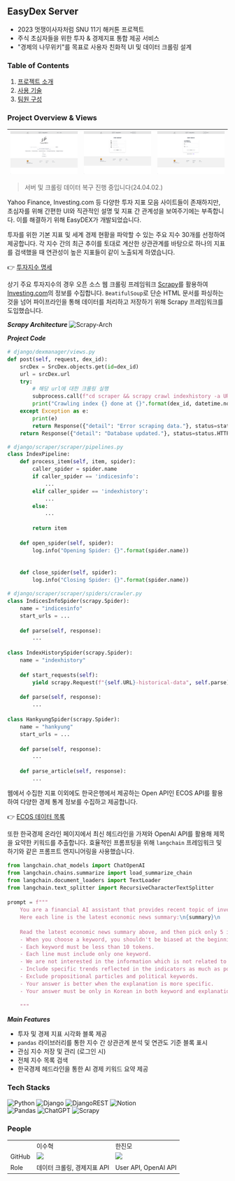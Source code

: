 ## EasyDex Server
- 2023 멋쟁이사자처럼 SNU 11기 해커톤 프로젝트
- 주식 초심자들을 위한 투자 & 경제지표 통합 제공 서비스
- "경제의 나무위키"를 목표로 사용자 친화적 UI 및 데이터 크롤링 설계

### Table of Contents
1. [프로젝트 소개](#Project-Overview-&-Views)
2. [사용 기술](#Tech-Stacks)
3. [팀원 구성](#People)

### Project Overview & Views
<img src="./images/homepage.png"> | <img src="./images/signup.png"> | <img src="./images/login.png">
--|--|--

> 서버 및 크롤링 데이터 복구 진행 중입니다(24.04.02.)

Yahoo Finance, Investing.com 등 다양한 투자 지표 모음 사이트들이 존재하지만, 초심자를 위해 간편한 UI와 직관적인 설명 및 지표 간 관계성을 보여주기에는 부족합니다. 이를 해결하기 위해 EasyDEX가 개발되었습니다.

투자를 위한 기본 지표 및 세계 경제 현황을 파악할 수 있는 주요 지수 30개를 선정하여 제공합니다. 각 지수 간의 최근 추이를 토대로 계산한 상관관계를 바탕으로 하나의 지표를 검색했을 때 연관성이 높은 지표들이 같이 노출되게 하였습니다. 

👉 [투자지수 명세](https://ablaze-antlion-2ba.notion.site/da5ccce33a114be0b6375e0fabe73fd4?v=d2c8f51dea094faf88158d8dbc599b89)

상기 주요 투자지수의 경우 오픈 소스 웹 크롤링 프레임워크 [Scrapy](https://scrapy.org/)를 활용하여 [Investing.com](https://www.investing.com/)의 정보를 수집합니다. `BeatifulSoup`로 단순 HTML 문서를 파싱하는 것을 넘어 파이프라인을 통해 데이터를 처리하고 저장하기 위해 Scrapy 프레임워크를 도입했습니다.

***Scrapy Architecture***
![Scrapy-Arch](https://docs.scrapy.org/en/latest/_images/scrapy_architecture_02.png)

***Project Code***
```python
# django/dexmanager/views.py
def post(self, request, dex_id):
    srcDex = SrcDex.objects.get(id=dex_id)
    url = srcDex.url
    try:
        # 해당 url에 대한 크롤링 실행
        subprocess.call(f"cd scraper && scrapy crawl indexhistory -a URL={url} --nolog", shell=True)
        print("Crawling index {} done at {}".format(dex_id, datetime.now()))
    except Exception as e:
        print(e)
        return Response({"detail": "Error scraping data."}, status=status.HTTP_500_INTERNAL_SERVER_ERROR)
    return Response({"detail": "Database updated."}, status=status.HTTP_200_OK)
```
```python
# django/scraper/scraper/pipelines.py
class IndexPipeline:
    def process_item(self, item, spider):
        caller_spider = spider.name
        if caller_spider == 'indicesinfo':
            ...  
        elif caller_spider == 'indexhistory':
            ...
        else:
            ...

        return item
    
    def open_spider(self, spider):
        log.info("Opening Spider: {}".format(spider.name))
        
        
    def close_spider(self, spider):
        log.info("Closing Spider: {}".format(spider.name))
```
```python
# django/scraper/scraper/spiders/crawler.py
class IndicesInfoSpider(scrapy.Spider):
    name = "indicesinfo"
    start_urls = ...

    def parse(self, response):
        ...

class IndexHistorySpider(scrapy.Spider):
    name = "indexhistory"
    
    def start_requests(self):
        yield scrapy.Request(f"{self.URL}-historical-data", self.parse)

    def parse(self, response):
        ...

class HankyungSpider(scrapy.Spider):
    name = "hankyung"
    start_urls = ...

    def parse(self, response):
        ...

    def parse_article(self, response):
        ...
```

웹에서 수집한 지표 이외에도 한국은행에서 제공하는 Open API인 ECOS API를 활용하여 다양한 경제 통계 정보를 수집하고 제공합니다.

👉 [ECOS 데이터 목록](https://ablaze-antlion-2ba.notion.site/openAPI-ab1c14780bf8477a84d40857435089c6?pvs=4)

또한 한국경제 온라인 페이지에서 최신 헤드라인을 가져와 OpenAI API를 활용해 제목을 요약한 키워드를 추출합니다. 효율적인 프롬프팅을 위해 `langchain` 프레임워크 및 하기와 같은 프롬프트 엔지니어링을 사용했습니다.

```python
from langchain.chat_models import ChatOpenAI
from langchain.chains.summarize import load_summarize_chain
from langchain.document_loaders import TextLoader
from langchain.text_splitter import RecursiveCharacterTextSplitter

prompt = f"""
    You are a financial AI assistant that provides recent topic of investing news for Korean briefly.
    Here each line is the latest economic news summary:\n{summary}\n

    Read the latest economic news summary above, and then pick only 5 important keywords affecting the stock market. After then, provide it with explanation obeying following features.
    - When you choose a keyword, you shouldn't be biased at the beginning of the text: Read the whole lines.
    - Each keyword must be less than 10 tokens.
    - Each line must include only one keyword.
    - We are not interested in the information which is not related to investment.
    - Include specific trends reflected in the indicators as much as possible.
    - Exclude propositional particles and political keywords.
    - Your answer is better when the explanation is more specific.
    - Your answer must be only in Korean in both keyword and explanation. The keyword and explanation for each keywords could be just one sentence in Korean. You MUST EXCLUDE additional English Explanations.

    """
```

***Main Features***
- 투자 및 경제 지표 시각화 블록 제공
- `pandas` 라이브러리를 통한 지수 간 상관관계 분석 및 연관도 기준 블록 표시
- 관심 지수 저장 및 관리 (로그인 시)
- 전체 지수 목록 검색
- 한국경제 헤드라인을 통한 AI 경제 키워드 요약 제공

### Tech Stacks
![Python](https://img.shields.io/badge/python-3670A0?style=for-the-badge&logo=python&logoColor=ffdd54)
![Django](https://img.shields.io/badge/django-%23092E20.svg?style=for-the-badge&logo=django&logoColor=white)
![DjangoREST](https://img.shields.io/badge/DJANGO-REST-ff1709?style=for-the-badge&logo=django&logoColor=white&color=ff1709&labelColor=gray)
![Notion](https://img.shields.io/badge/Notion-%23000000.svg?style=for-the-badge&logo=notion&logoColor=white)<br>
![Pandas](https://img.shields.io/badge/pandas-%23150458.svg?style=for-the-badge&logo=pandas&logoColor=white)
![ChatGPT](https://img.shields.io/badge/chatGPT-74aa9c?style=for-the-badge&logo=openai&logoColor=white)
![Scrapy](https://img.shields.io/badge/Scrapy-60A839?style=for-the-badge&logo=Scrapy&logoColor=white)

### People
<table>  <tr>  <td></td> <td>이수혁</td> <td>한진모</td></tr> <tr> <td>GitHub</td> <td><a href="https://github.com/isuh88"><img src="https://avatars.githubusercontent.com/u/105275625?v=4" width="100"></a></td> <td><a href="https://github.com/WiFiHan"><img src="https://avatars.githubusercontent.com/u/95974511?v=4" width="100"></a></td> </tr> <tr> <td>Role</td> <td>데이터 크롤링, 경제지표 API</td> <td>User API, OpenAI API</td> </tr> </table>
